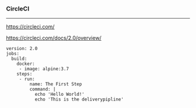 ### CircleCI
---
https://circleci.com/

https://circleci.com/docs/2.0/overview/

```
version: 2.0
jobs: 
  build:
    docker:
     - image: alpine:3.7
    steps:
     - run:
         name: The First Step
         command: |
           echo 'Hello World!'
           echo 'This is the deliverypipline'


```

```
```




